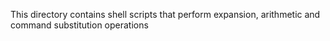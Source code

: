 This directory contains shell scripts that perform expansion, arithmetic and command substitution operations
